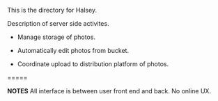 This is the directory for Halsey.

Description of server side activites.

- Manage storage of photos.

- Automatically edit photos from bucket.

- Coordinate upload to distribution platform of photos.

=====

**NOTES**
All interface is between user front end and back. No online UX.
